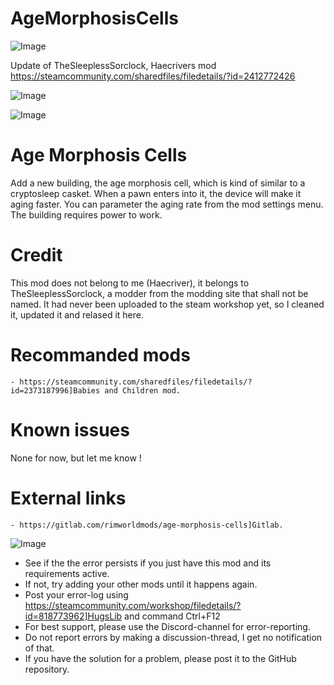 # AgeMorphosisCells

![Image](https://i.imgur.com/buuPQel.png)

Update of TheSleeplessSorclock, Haecrivers mod
https://steamcommunity.com/sharedfiles/filedetails/?id=2412772426

![Image](https://i.imgur.com/pufA0kM.png)

	
![Image](https://i.imgur.com/Z4GOv8H.png)

#  Age Morphosis Cells 

Add a new building, the age morphosis cell, which is kind of similar to a cryptosleep casket. When a pawn enters into it, the device will make it aging faster. You can parameter the aging rate from the mod settings menu. The building requires power to work.

#  Credit 

This mod does not belong to me (Haecriver), it belongs to TheSleeplessSorclock, a modder from the modding site that shall not be named. It had never been uploaded to the steam workshop yet, so I cleaned it, updated it and relased it here.

#  Recommanded mods 



    - https://steamcommunity.com/sharedfiles/filedetails/?id=2373187996]Babies and Children mod.



#  Known issues  

None for now, but let me know !

#  External links  



    - https://gitlab.com/rimworldmods/age-morphosis-cells]Gitlab.



![Image](https://i.imgur.com/PwoNOj4.png)



-  See if the the error persists if you just have this mod and its requirements active.
-  If not, try adding your other mods until it happens again.
-  Post your error-log using https://steamcommunity.com/workshop/filedetails/?id=818773962]HugsLib and command Ctrl+F12
-  For best support, please use the Discord-channel for error-reporting.
-  Do not report errors by making a discussion-thread, I get no notification of that.
-  If you have the solution for a problem, please post it to the GitHub repository.


